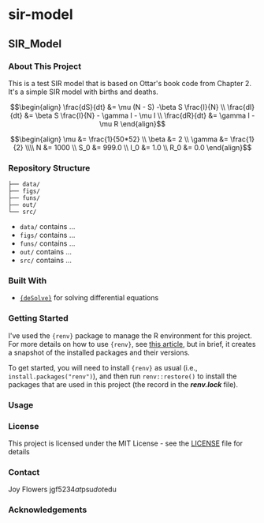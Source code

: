 # sir-model
## SIR_Model

### About This Project

This is a test SIR model that is based on Ottar's book code from Chapter 2. It's a simple SIR model with births and deaths.

```math
\begin{align}
\frac{dS}{dt} &= \mu (N - S) -\beta S \frac{I}{N} \\
\frac{dI}{dt} &= \beta S \frac{I}{N} - \gamma I - \mu I \\
\frac{dR}{dt} &= \gamma I - \mu R
\end{align}
```

```math
\begin{align}
\mu &= \frac{1}{50*52} \\
\beta &= 2 \\
\gamma &= \frac{1}{2} \\\\

N &= 1000 \\
S_0 &= 999.0 \\
I_0 &= 1.0 \\
R_0 &= 0.0
\end{align}
```

### Repository Structure

```
├── data/
├── figs/
├── funs/
├── out/
└── src/
```

- `data/` contains ...
- `figs/` contains ...
- `funs/` contains ...
- `out/` contains ...
- `src/` contains ...

### Built With

- [`{deSolve}`](https://cran.r-project.org/web/packages/deSolve/index.html) for solving differential equations

### Getting Started

I've used the `{renv}` package to manage the R environment for this project.
For more details on how to use `{renv}`, see [this article](https://rstudio.github.io/renv/articles/renv.html), but in brief, it creates a snapshot of the installed packages and their versions.

To get started, you will need to install `{renv}` as usual (i.e., `install.packages("renv")`), and then run `renv::restore()` to install the packages that are used in this project (the record in the ***renv.lock*** file).

### Usage

### License
This project is licensed under the MIT License - see the [LICENSE](LICENSE) file for details

### Contact
Joy Flowers
jgf5234*at*psu*dot*edu

### Acknowledgements
